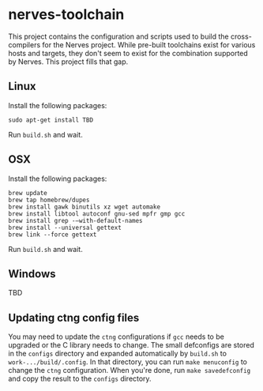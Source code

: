 # nerves-toolchain

This project contains the configuration and scripts used to build the
cross-compilers for the Nerves project. While pre-built toolchains exist for
various hosts and targets, they don't seem to exist for the combination
supported by Nerves. This project fills that gap.

## Linux

Install the following packages:

```
sudo apt-get install TBD
```

Run `build.sh` and wait.

## OSX

Install the following packages:

```
brew update
brew tap homebrew/dupes
brew install gawk binutils xz wget automake
brew install libtool autoconf gnu-sed mpfr gmp gcc
brew install grep -—with-default-names
brew install --universal gettext
brew link --force gettext

```

Run `build.sh` and wait.

## Windows

TBD

## Updating ctng config files

You may need to update the `ctng` configurations if `gcc` needs to be upgraded
or the C library needs to change. The small defconfigs are stored in the
`configs` directory and expanded automatically by `build.sh` to
`work-.../build/.config`. In that directory, you can run `make menuconfig` to
change the `ctng` configuration. When you're done, run `make savedefconfig` and
copy the result to the `configs` directory.
